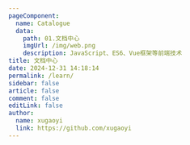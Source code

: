 ```yaml
---
pageComponent:
  name: Catalogue
  data:
    path: 01.文档中心
    imgUrl: /img/web.png
    description: JavaScript、ES6、Vue框架等前端技术
title: 文档中心
date: 2024-12-31 14:18:14
permalink: /learn/
sidebar: false
article: false
comment: false
editLink: false
author:
  name: xugaoyi
  link: https://github.com/xugaoyi
---
```

